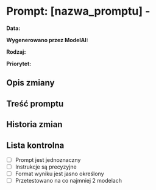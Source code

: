 # Prompt: [nazwa_promptu] - <!-- Wersja <X.Y> -->

**Data:** <!-- YYYY-MM-DD -->

**Wygenerowano przez ModelAI:** <!-- np. Claude 3.7 Sonnet Thinking -->

**Rodzaj:** <!-- np. Funkcjonalność, Poprawa, Zmiana, Nowa funkcjonalność, Start projektu -->

**Priorytet:** <!-- np. Wysoki, Średni, Niski -->

## Opis zmiany

<!-- Opis wprowadzanej zmiany lub nowej funkcjonalności. -->

## Treść promptu

<!-- Pełna treść promptu -->

## Historia zmian

<!-- Tylko dla wersji >1.0 -->
<!--
### Zmiany względem wersji X.Y
- Zmiana 1
- Zmiana 2
- Zmiana 3

### Rezultaty
- Rezultat 1
- Rezultat 2
-->

## Lista kontrolna

- [ ] Prompt jest jednoznaczny
- [ ] Instrukcje są precyzyjne
- [ ] Format wyniku jest jasno określony
- [ ] Przetestowano na co najmniej 2 modelach
